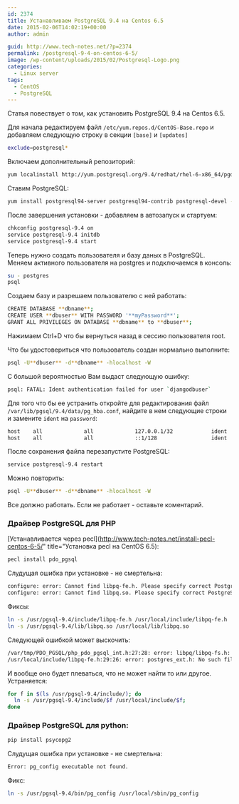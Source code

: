 ```yaml
---
id: 2374
title: Устанавливаем PostgreSQL 9.4 на Centos 6.5
date: 2015-02-06T14:02:19+00:00
author: admin

guid: http://www.tech-notes.net/?p=2374
permalink: /postgresql-9-4-on-centos-6-5/
image: /wp-content/uploads/2015/02/Postgresql-Logo.png
categories:
  - Linux server
tags:
  - CentOS
  - PostgreSQL
---
```

Статья повествует о том, как установить PostgreSQL 9.4 на Centos 6.5.

Для начала редактируем файл `/etc/yum.repos.d/CentOS-Base.repo` и добавляем следующую строку в секции `[base]` и `[updates]`

```bash
exclude=postgresql*
```

Включаем дополнительный репозиторий:

```bash
yum localinstall http://yum.postgresql.org/9.4/redhat/rhel-6-x86_64/pgdg-centos94-9.4-1.noarch.rpm -y
```

Ставим PostgreSQL:

```bash
yum install postgresql94-server postgresql94-contrib postgresql-devel -y
```

После завершения установки - добавляем в автозапуск и стартуем:

```bash
chkconfig postgresql-9.4 on  
service postgresql-9.4 initdb  
service postgresql-9.4 start
```

<center>
  <div id="gads">
  </div>
</center>

Теперь нужно создать пользователя и базу даных в PostgreSQL.  
Меняем активного пользователя на postgres и подключаемся в консоль:

```bash
su - postgres  
psql
```

Создаем базу и разрешаем пользователю с ней работать:

```bash
CREATE DATABASE **dbname**;  
CREATE USER **dbuser** WITH PASSWORD '**myPassword**';  
GRANT ALL PRIVILEGES ON DATABASE **dbname** to **dbuser**;  
```

Нажимаем Ctrl+D что бы вернуться назад в сессию пользователя root.

Что бы удостовериться что пользователь создан нормально выполните:

```bash
psql -U**dbuser** -d**dbname** -hlocalhost -W
```

С большой вероятностью Вам выдаст следующую ошибку:

```bash
psql: FATAL: Ident authentication failed for user `djangodbuser`
```

Для того что бы ее устранить откройте для редактирования файл `/var/lib/pgsql/9.4/data/pg_hba.conf`, найдите в нем следующие строки и замените `ident` на `password`:

```bash
host    all             all             127.0.0.1/32            ident
host    all             all             ::1/128                 ident
```


После сохранения файла перезапустите PostgreSQL:

```bash
service postgresql-9.4 restart
```

Можно повторить:

```bash
psql -U**dbuser** -d**dbname** -hlocalhost -W
```

Все должно работать. Если не работает - оставьте коментарий.

<center>
  <div id="gads">
  </div>
</center>

### Драйвер PostgreSQL для PHP

[Устанавливается через pecl](http://www.tech-notes.net/install-pecl-centos-6-5/" title="Установка pecl на CentOS 6.5):

```bash
pecl install pdo_pgsql
```

Слудущая ошибка при установке - не смертельна:

```bash
configure: error: Cannot find libpq-fe.h. Please specify correct PostgreSQL installation path  
configure: error: Cannot find libpq.so. Please specify correct PostgreSQL installation path
```

Фиксы:

```bash
ln -s /usr/pgsql-9.4/include/libpq-fe.h /usr/local/include/libpq-fe.h  
ln -s /usr/pgsql-9.4/lib/libpq.so /usr/local/lib/libpq.so
```

Следующей ошибкой может выскочить:

```bash
/var/tmp/PDO_PGSQL/php_pdo_pgsql_int.h:27:28: error: libpq/libpq-fs.h: No such file or directory  
/usr/local/include/libpq-fe.h:29:26: error: postgres_ext.h: No such file or directory
```

И вообще оно будет плеваться, что не может найти то или другое. Устраняется:

```bash
for f in $(ls /usr/pgsql-9.4/include/); do  
  ln -s /usr/pgsql-9.4/include/$f /usr/local/include/$f;
done
```

### Драйвер PostgreSQL для python:

```bash
pip install psycopg2
```

Слудущая ошибка при установке - не смертельна:

```bash
Error: pg_config executable not found.
```

Фикс:

```bash
ln -s /usr/pgsql-9.4/bin/pg_config /usr/local/sbin/pg_config
```
